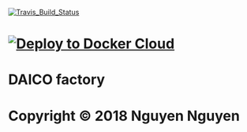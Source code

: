 

[![Travis_Build_Status](https://travis-ci.com/thanhnguyennguyen/DAICO.svg?branch=master)](https://travis-ci.com/thanhnguyennguyen/DAICO)

# [![Deploy to Docker Cloud](https://files.cloud.docker.com/images/deploy-to-dockercloud.svg)](https://cloud.docker.com/stack/deploy/?repo=https://github.com/thanhnguyennguyen/DAICO/)
# DAICO factory
# Copyright © 2018 Nguyen Nguyen
